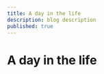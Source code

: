 ```yaml
---
title: A day in the life
description: blog description
published: true
---
```


# A day in the life
